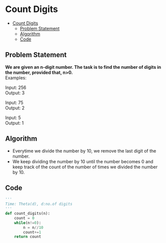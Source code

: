 # Count Digits

- [Count Digits](#count-digits)
  - [Problem Statement](#problem-statement)
  - [Algorithm](#algorithm)
  - [Code](#code)

## Problem Statement

**We are given an n-digit number. The task is to find the number of digits in the number, provided that, n>0.**  
Examples:

Input: 256  
Output: 3

Input: 75  
Output: 2

Input: 5  
Output: 1

## Algorithm

- Everytime we divide the number by 10, we remove the last digit of the number.
- We keep dividing the number by 10 until the number becomes 0 and keep track of the count of the number of times we divided the number by 10.

## Code

```python
'''
Time: Theta(d), d:no.of digits
'''
def count_digits(n):
    count = 0
    while(n!=0):
        n = n//10
        count+=1
    return count

```
